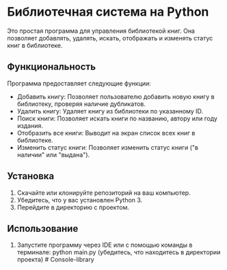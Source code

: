 # Библиотечная система на Python

Это простая программа для управления библиотекой книг. Она позволяет добавлять, удалять, искать, отображать и изменять статус книг в библиотеке.

## Функциональность

Программа предоставляет следующие функции:

- Добавить книгу: Позволяет пользователю добавить новую книгу в библиотеку, проверяя наличие дубликатов.
- Удалить книгу: Удаляет книгу из библиотеки по указанному ID.
- Поиск книги: Позволяет искать книги по названию, автору или году издания.
- Отобразить все книги: Выводит на экран список всех книг в библиотеке.
- Изменить статус книги: Позволяет изменить статус книги ("в наличии" или "выдана").

## Установка

1. Скачайте или клонируйте репозиторий на ваш компьютер.
2. Убедитесь, что у вас установлен Python 3.
3. Перейдите в директорию с проектом.

## Использование

1. Запустите программу через IDE или с помощью команды в терминале:
   python main.py
   (убедитесь, что находитесь в директории проекта)
#   C o n s o l e - l i b r a r y  
 